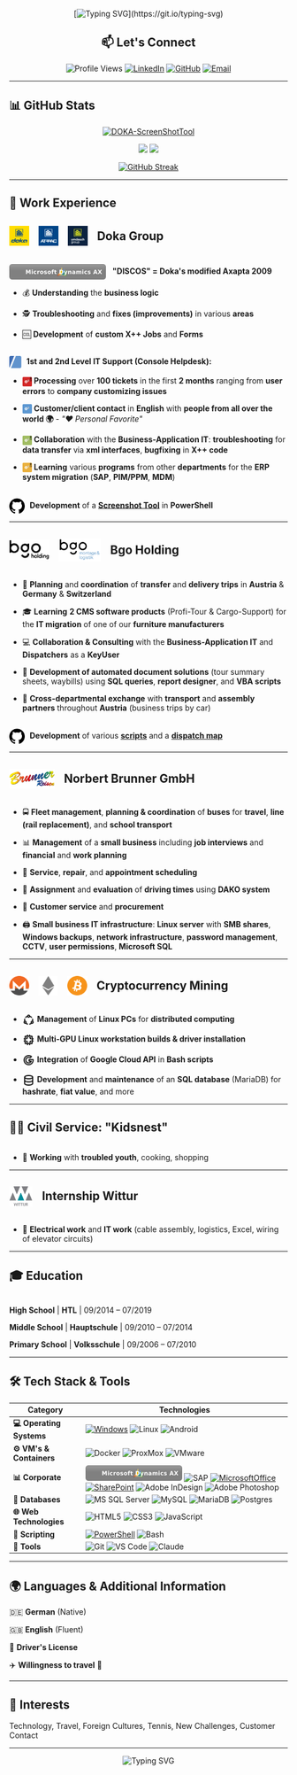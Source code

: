 <div align="center">
  
  <!-- Dynamic Typing Headline -->
  [![Typing SVG](https://readme-typing-svg.herokuapp.com?font=Fira+Code&size=28&duration=3000&pause=1000&color=00FF00&background=1A1A1A&center=true&vCenter=true&multiline=true&width=900&height=120&lines=👋+Welcome+to+my+GitHub!;🔧+Automation+Enthusiast+%7C+Problem+Solver;🏝️+Currently+on+Holiday!)](https://git.io/typing-svg)

## 📫 Let's Connect

![Profile Views](https://komarev.com/ghpvc/?username=Ezellhof&label=Profile%20views&color=00FF00&style=for-the-badge&labelColor=1A1A1A)
[![LinkedIn](https://img.shields.io/badge/LinkedIn-0077B5?style=for-the-badge&logo=linkedin&logoColor=white)](https://www.linkedin.com/in/erik-zellhofer-k1999?utm_source=share&utm_campaign=share_via&utm_content=profile&utm_medium=android_app)
[![GitHub](https://img.shields.io/badge/GitHub-100000?style=for-the-badge&logo=github&logoColor=white)](https://github.com/Ezellhof)
[![Email](https://img.shields.io/badge/Email-D14836?style=for-the-badge&logo=gmail&logoColor=white)](mailto:erik@kingslayer.cc)

</div>

---

## 📊 GitHub Stats

<div align="center">

[![DOKA-ScreenShotTool](https://github-readme-stats.vercel.app/api/pin/?username=Ezellhof&repo=doka-screenshottool&theme=radical&bg_color=1A1A1A&title_color=00FF00&text_color=ffffff&icon_color=00FF00&border_color=00FF00&description_lines_count=3)](https://github.com/Ezellhof/DOKA-ScreenShotTool)

</div>

<div align="center">
  
<img height="180em" src="https://github-readme-stats.vercel.app/api?username=Ezellhof&show_icons=true&theme=radical&bg_color=1A1A1A&title_color=00FF00&text_color=ffffff&icon_color=00FF00&border_color=00FF00" />
<img height="180em" src="https://github-readme-stats.vercel.app/api/top-langs/?username=Ezellhof&layout=compact&theme=radical&bg_color=1A1A1A&title_color=00FF00&text_color=ffffff&border_color=00FF00" />

</div>

<div align="center">

[![GitHub Streak](https://github-readme-streak-stats.herokuapp.com/?user=Ezellhof&theme=radical&background=1A1A1A&stroke=00FF00&ring=00FF00&fire=00FF00&currStreakNum=ffffff&sideNums=ffffff&currStreakLabel=00FF00&sideLabels=ffffff&dates=ffffff)](https://git.io/streak-stats)

</div>

---

## 💼 Work Experience

## <img src="./assets/Doka_Logo_Square_RGB.svg" height="36" style="vertical-align: middle; margin-right: 12px;"> <img src="./assets/AtPac_Logo_Square_RGB.svg" height="36" style="vertical-align: middle; margin-right: 12px;"> <img src="./assets/UG_Logo_Square_RGB_Lime_Blue.svg" height="36" style="vertical-align: middle; margin-right: 12px;"> <span style="vertical-align: middle;">Doka Group</span>

<span style="display: block; height: 0.1em;"></span>

<img src="assets/AX2009_Badge.svg" alt="Logo" style="height: 2.0em; vertical-align: middle;"> &nbsp; **"DISCOS" = Doka's modified Axapta 2009**

* 💰 **Understanding** the **business logic**

- 🕵 **Troubleshooting** and **fixes (improvements)** in various **areas**

* 🆒 **Development** of **custom X++ Jobs** and **Forms**

<span style="display: block; height: 0.1em;"></span>

<img src="assets/helpdesk-logo.svg" alt="Logo" style="height: 1.6em; vertical-align: middle; margin-left; margin-right: 5px;"> **1st and 2nd Level IT Support (Console Helpdesk):** 

* <img src="assets/Red_Bomb_Explo_Ticket.svg" alt="Red_Bomb_Ticket" style="height: 1.2em; vertical-align: middle;"> **Processing** over **100 tickets** in the first **2 months** ranging from **user errors** to **company customizing issues**

- <img src="assets/Blue_Ticket.svg" alt="Blue_Ticket" style="height: 1.2em; vertical-align: middle;">  **Customer/client contact** in **English** with **people from all over the world 🌍** - *"❤️ Personal Favorite"*

* <img src="assets/Green_Bomb_Explo_Ticket.svg" alt="Blue_Ticket" style="height: 1.2em; vertical-align: middle;"> **Collaboration** with the **Business-Application IT**: **troubleshooting** for **data transfer** via **xml interfaces**, **bugfixing** in **X++ code**

- <img src="assets/Yellow_Bomb_Explo_Ticket.svg" alt="Blue_Ticket" style="height: 1.2em; vertical-align: middle;"> **Learning** various **programs** from other **departments** for the **ERP system migration** (**SAP**, **PIM/PPM**, **MDM**)

<span style="display: block; height: 0.1em;"></span>

<a href="https://github.com/Ezellhof"><img src="assets/github.svg" alt="Logo" style="height: 2.0em; vertical-align: middle; margin-right:5px;"></a> **Development** of a **[Screenshot Tool](https://github.com/Ezellhof/DOKA-ScreenShotTool)** in **PowerShell**

---

## <img src="assets/bgo_holding.svg" class="svg-darkmode" alt="Logo" style="height: 1.7em; vertical-align: middle; margin-right: 12px;"> <img src="assets/bgo_montage.svg" class="svg-darkmode" alt="Logo" style="height: 2.0em; vertical-align: middle; margin-right: 12px;"> <span style="vertical-align: middle;">Bgo Holding</span>

<span style="display: block; height: 0.1em;"></span>

* 🚛 **Planning** and **coordination** of **transfer** and **delivery trips** in **Austria** & **Germany** & **Switzerland**

- 🎓 **Learning** **2 CMS software products** (Profi-Tour & Cargo-Support) for the **IT migration** of one of our **furniture manufacturers**

* 💻 **Collaboration & Consulting** with the **Business-Application IT** and **Dispatchers** as a **KeyUser**

- 🧾 **Development of automated document solutions** (tour summary sheets, waybills) using **SQL queries**, **report designer**, and **VBA scripts**

* 💁 **Cross-departmental exchange** with **transport** and **assembly partners** throughout **Austria** (business trips by car)

<span style="display: block; height: 0.1em;"></span>

<a href="https://github.com/BMLZellEr/bgo_montage_und_logistik"><img src="assets/github.svg" alt="Logo" style="height: 2.0em; vertical-align: middle; margin-right:5px;"></a> **Development** of various **[scripts](https://github.com/BMLZellEr/bgo_montage_und_logistik/tree/main/excel-makros)** and a **[dispatch map](https://bmlzeller.github.io/bgo_montage_und_logistik/austria_cargo_zone_map/index.html)**

---

## <img src="assets/Brunner_Logo.svg" alt="Logo" style="height: 1.7em; vertical-align: middle; margin-right: 12px;"> <span style="vertical-align: middle;">Norbert Brunner GmbH</span>

<span style="display: block; height: 0.1em;"></span>

* 🚍 **Fleet management**, **planning & coordination** of **buses** for **travel**, **line (rail replacement)**, and **school transport**

- 📊 **Management** of a **small business** including **job interviews** and **financial** and **work planning**

* 📆 **Service**, **repair**, and **appointment scheduling**

- 🚌 **Assignment** and **evaluation** of **driving times** using **DAKO system**

* 💸 **Customer service** and **procurement**

- 🖨️ **Small business IT infrastructure**: **Linux server** with **SMB shares**, **Windows backups**, **network infrastructure**, **password management**, **CCTV**, **user permissions**, **Microsoft SQL**

---

## <img src="assets/monero-colored.svg" alt="Logo" style="height: 1.7em; vertical-align: middle; margin-right: 12px;"> <img src="assets/ethereum-colored.svg" alt="Logo" style="height: 1.7em; vertical-align: middle; margin-right: 12px;"> <img src="assets/bitcoin-colored.svg" alt="Logo" style="height: 1.7em; vertical-align: middle; margin-right: 12px;"> <span style="vertical-align: middle;">Cryptocurrency Mining</span>

<span style="display: block; height: 0.1em;"></span>

* <img src="assets/ubuntu.svg" class="svg-darkmode"  alt="Logo" style="height: 1.6em; vertical-align: middle;"> **Management** of **Linux PCs** for **distributed computing**

- <img src="assets/cpu.svg" class="svg-darkmode"  alt="Logo" style="height: 1.6em; vertical-align: middle;"> **Multi-GPU Linux workstation builds & driver installation**

* <img src="assets/google.svg" class="svg-darkmode" alt="Logo" style="height: 1.6em; vertical-align: middle;">  **Integration** of **Google Cloud API** in **Bash scripts**

- <img src="assets/database.svg" class="svg-darkmode"  alt="Logo" style="height: 1.6em; vertical-align: middle;"> **Development** and **maintenance** of an **SQL database** (MariaDB) for **hashrate**, **fiat value**, and more

---

## 🧑‍🏫 Civil Service: "Kidsnest"

<span style="display: block; height: 0.1em;"></span>

* 🤹 **Working** with **troubled youth**, cooking, shopping

---

## <img src="assets/wittur.svg" alt="Logo" style="height: 1.7em; vertical-align: middle; margin-right: 12px;"> <span style="vertical-align: middle;">Internship Wittur</span>

<span style="display: block; height: 0.1em;"></span>

* 🔌 **Electrical work** and **IT work** (cable assembly, logistics, Excel, wiring of elevator circuits)

---

## 🎓 Education

<span style="display: block; height: 0.1em;"></span>

**High School** | **HTL** | 09/2014 – 07/2019

**Middle School** | **Hauptschule** | 09/2010 – 07/2014

**Primary School** | **Volksschule** | 09/2006 – 07/2010

---

## 🛠️ Tech Stack & Tools

<div align="center">

| Category | Technologies |
|----------|-------------|
| **💻 Operating Systems** | [![Windows](https://custom-icon-badges.demolab.com/badge/Windows-0078D6?logo=windows-logo-erik&logoColor=0C2340&style=for-the-badge)](https://www.microsoft.com) ![Linux](https://img.shields.io/badge/Linux-FCC624?style=for-the-badge&logo=linux&logoColor=black) ![Android](https://img.shields.io/badge/Android-3DDC84?style=for-the-badge&logo=android&logoColor=white) |
| **⚙️ VM's & Containers** | ![Docker](https://img.shields.io/badge/Docker-2496ED?style=for-the-badge&logo=docker&logoColor=white) ![ProxMox](https://img.shields.io/badge/Proxmox-E57000?style=for-the-badge&logo=proxmox&logoColor=white) ![VMware](https://img.shields.io/badge/VMware-231f20?style=for-the-badge&logo=VMware&logoColor=white) |
| **📊 Corporate** | <img src="assets/AX2009_Badge.svg" alt="Microsoft Dynamics AX" height="28"/> ![SAP](https://img.shields.io/badge/SAP-0FAAFF?style=for-the-badge&logo=sap&logoColor=white) [![MicrosoftOffice](https://custom-icon-badges.demolab.com/badge/Microsoft%20Office-D83B01?logo=office-logo-erik&logoColor=FFFFFF&style=for-the-badge)](https://www.microsoft.com) [![SharePoint](https://custom-icon-badges.demolab.com/badge/Sharepoint-1a9ba1?logo=sharepoint-logo-erik&logoColor=FFFFFF&style=for-the-badge)](https://www.microsoft.com) ![Adobe InDesign](https://img.shields.io/badge/Adobe%20InDesign-49021F?style=for-the-badge&logo=adobeindesign&logoColor=white) ![Adobe Photoshop](https://img.shields.io/badge/adobe%20photoshop-%2331A8FF.svg?style=for-the-badge&logo=adobe%20photoshop&logoColor=white) |
| **💾 Databases** | ![MS SQL Server](https://img.shields.io/badge/Microsoft%20SQL%20Server-CC2927?style=for-the-badge&logo=microsoft%20sql%20server&logoColor=white) ![MySQL](https://img.shields.io/badge/mysql-%2300f.svg?style=for-the-badge&logo=mysql&logoColor=white) ![MariaDB](https://img.shields.io/badge/MariaDB-003545?style=for-the-badge&logo=mariadb&logoColor=white) ![Postgres](https://img.shields.io/badge/PostgreSQL-316192?style=for-the-badge&logo=postgresql&logoColor=white) |
| **🌐 Web Technologies** | ![HTML5](https://img.shields.io/badge/html5-%23E34F26.svg?style=for-the-badge&logo=html5&logoColor=white) ![CSS3](https://img.shields.io/badge/css3-%231572B6.svg?style=for-the-badge&logo=css3&logoColor=white) ![JavaScript](https://img.shields.io/badge/javascript-%23323330.svg?style=for-the-badge&logo=javascript&logoColor=%23F7DF1E) |
| **📃 Scripting** | [![PowerShell](https://custom-icon-badges.demolab.com/badge/Powershell-5391FE?logo=powershell-logo-erik&logoColor=&style=for-the-badge)](https://www.microsoft.com) ![Bash](https://img.shields.io/badge/Bash-4EAA25?style=for-the-badge&logo=GNU%20Bash&logoColor=white) |
| **🔧 Tools** | ![Git](https://img.shields.io/badge/git-%23F05033.svg?style=for-the-badge&logo=git&logoColor=white) ![VS Code](https://img.shields.io/badge/Visual%20Studio%20Code-0078d7.svg?style=for-the-badge&logo=visual-studio-code&logoColor=white) ![Claude](https://img.shields.io/badge/Claude-D97757?style=for-the-badge&logo=claude&logoColor=white) |

</div>

---

## 🌍 Languages & Additional Information

🇩🇪 **German** (Native)
 
🇬🇧 **English** (Fluent)

🚗 **Driver's License**

✈️ **Willingness to travel** 💯

---

## 🎯 Interests

Technology, Travel, Foreign Cultures, Tennis, New Challenges, Customer Contact

---

<div align="center">
  
![Typing SVG](https://readme-typing-svg.herokuapp.com?font=Fira+Code&size=20&duration=2000&pause=1000&color=00FF00&center=true&vCenter=true&width=500&lines=Keep+coding!+💻;Automation+is+Key!+🔧;Thanks+for+visiting+my+profile!+🚀)

</div>
